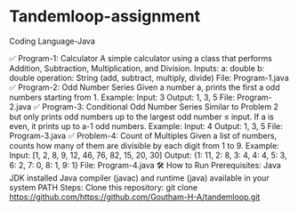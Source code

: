 # Tandemloop-assignment

Coding Language-Java

✅ Program-1: Calculator
A simple calculator using a class that performs Addition, Subtraction, Multiplication, and Division.
Inputs:
a: double
b: double
operation: String (add, subtract, multiply, divide)
File: Program-1.java
✅ Program-2: Odd Number Series
Given a number a, prints the first a odd numbers starting from 1.
Example:
Input: 3
Output: 1, 3, 5
File: Program-2.java
✅ Program-3: Conditional Odd Number Series
Similar to Problem 2 but only prints odd numbers up to the largest odd number ≤ input.
If a is even, it prints up to a-1 odd numbers.
Example:
Input: 4
Output: 1, 3, 5
File: Program-3.java
✅ Problem-4: Count of Multiples
Given a list of numbers, counts how many of them are divisible by each digit from 1 to 9.
Example:
Input: [1, 2, 8, 9, 12, 46, 76, 82, 15, 20, 30]
Output: {1: 11, 2: 8, 3: 4, 4: 4, 5: 3, 6: 2, 7: 0, 8: 1, 9: 1}
File: Program-4.java
🛠️ How to Run
Prerequisites:
Java JDK installed
Java compiler (javac) and runtime (java) available in your system PATH
Steps:
Clone this repository:
git clone https://github.com/https://github.com/Goutham-H-A/tandemloop.git


